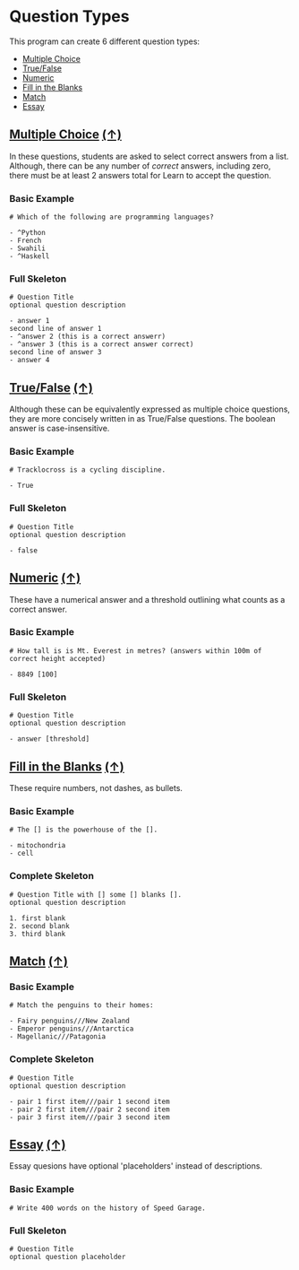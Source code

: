 # Question Types
This program can create 6 different question types:

- [Multiple Choice](#multiple-choice-)
- [True/False](#truefalse-)
- [Numeric](#numeric-)
- [Fill in the Blanks](#fill-in-the-blanks-)
- [Match](#match-)
- [Essay](#essay-)

## <ins>Multiple Choice</ins> [(↑)](#question-types)
In these questions, students are asked to select correct answers from a list. Although, there can be any number of *correct* answers, including zero, there must be at least 2 answers total for Learn to accept the question.

### Basic Example
```
# Which of the following are programming languages?

- ^Python
- French
- Swahili
- ^Haskell
```
### Full Skeleton
```
# Question Title
optional question description

- answer 1
second line of answer 1
- ^answer 2 (this is a correct answerr)
- ^answer 3 (this is a correct answer correct)
second line of answer 3
- answer 4
```

## <ins>True/False</ins> [(↑)](#question-types)
Although these can be equivalently expressed as multiple choice questions, they are more concisely written in as True/False questions. 
The boolean answer is case-insensitive.

### Basic Example
```
# Tracklocross is a cycling discipline.

- True
```

### Full Skeleton
```
# Question Title
optional question description

- false
```

## <ins>Numeric</ins> [(↑)](#question-types)
These have a numerical answer and a threshold outlining what counts as a correct answer.

### Basic Example
```
# How tall is is Mt. Everest in metres? (answers within 100m of correct height accepted)

- 8849 [100]

```

### Full Skeleton
```
# Question Title
optional question description

- answer [threshold]
```

## <ins>Fill in the Blanks</ins> [(↑)](#question-types)
These require numbers, not dashes, as bullets.

### Basic Example
```
# The [] is the powerhouse of the [].

- mitochondria
- cell
```

### Complete Skeleton
```
# Question Title with [] some [] blanks [].
optional question description

1. first blank
2. second blank
3. third blank
```

## <ins>Match</ins> [(↑)](#question-types)
### Basic Example
```
# Match the penguins to their homes:

- Fairy penguins///New Zealand
- Emperor penguins///Antarctica
- Magellanic///Patagonia
```


### Complete Skeleton
```
# Question Title
optional question description

- pair 1 first item///pair 1 second item
- pair 2 first item///pair 2 second item
- pair 3 first item///pair 3 second item
```

## <ins>Essay</ins> [(↑)](#question-types)
Essay quesions have optional 'placeholders' instead of descriptions.
### Basic Example
```
# Write 400 words on the history of Speed Garage.
```

### Full Skeleton
```
# Question Title
optional question placeholder
```
